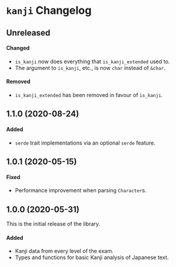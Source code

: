 # `kanji` Changelog

## Unreleased

#### Changed

- `is_kanji` now does everything that `is_kanji_extended` used to.
- The argument to `is_kanji`, etc., is now `char` instead of `&char`.

#### Removed

- `is_kanji_extended` has been removed in favour of `is_kanji`.

## 1.1.0 (2020-08-24)

#### Added

- `serde` trait implementations via an optional `serde` feature.

## 1.0.1 (2020-05-15)

#### Fixed

- Performance improvement when parsing `Character`s.

## 1.0.0 (2020-05-31)

This is the initial release of the library.

#### Added

- Kanji data from every level of the exam.
- Types and functions for basic Kanji analysis of Japanese text.
